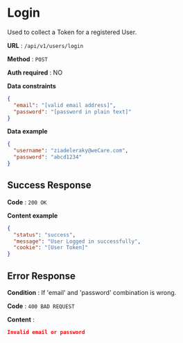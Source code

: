 # Login

Used to collect a Token for a registered User.

**URL** : `/api/v1/users/login`

**Method** : `POST`

**Auth required** : NO

**Data constraints**

```json
{
  "email": "[valid email address]",
  "password": "[password in plain text]"
}
```

**Data example**

```json
{
  "username": "ziadeleraky@weCare.com",
  "password": "abcd1234"
}
```

## Success Response

**Code** : `200 OK`

**Content example**

```json
{
  "status": "success",
  "message": "User Logged in successfully",
  "cookie": "[User Token]"
}
```

## Error Response

**Condition** : If 'email' and 'password' combination is wrong.

**Code** : `400 BAD REQUEST`

**Content** :

```json
Invalid email or password
```
